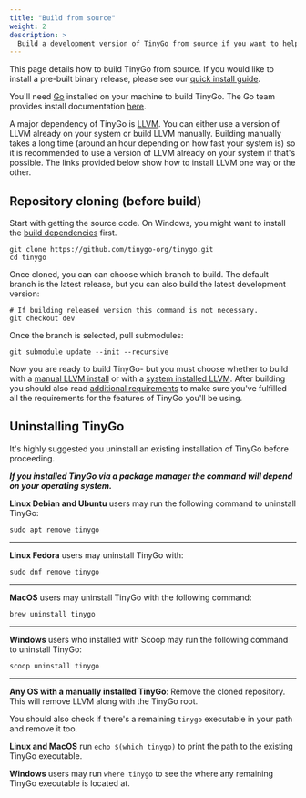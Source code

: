 ```yaml
---
title: "Build from source"
weight: 2
description: >
  Build a development version of TinyGo from source if you want to help improve TinyGo or want to try the latest features.
---
```


This page details how to build TinyGo from source. If you would like to install a pre-built binary release, please see our [quick install guide](../../../getting-started/install).

You'll need [Go](https://go.dev) installed on your machine to build TinyGo. The Go team provides install documentation [here](https://go.dev/doc/install).

A major dependency of TinyGo is [LLVM](https://llvm.org/). You can either use a version of LLVM already on your system or build LLVM manually. Building manually takes a long time (around an hour depending on how fast your system is) so it is recommended to use a version of LLVM already on your system if that's possible. The links provided below show how to install LLVM one way or the other.



## Repository cloning (before build)
Start with getting the source code. On Windows, you might want to install the [build dependencies](#build-dependencies) first.

```shell
git clone https://github.com/tinygo-org/tinygo.git
cd tinygo
```

Once cloned, you can can choose which branch to build. The default branch is the latest release, but you can also build the latest development version:

```shell
# If building released version this command is not necessary.
git checkout dev
```
Once the branch is selected, pull submodules:

```shell
git submodule update --init --recursive
```

Now you are ready to build TinyGo- but you must choose whether to build with a [manual LLVM install](./manual-llvm) or with a [system installed LLVM](./bring-your-own-llvm). After building you should also read [additional requirements](./additional-requirements) to make sure you've fulfilled all the requirements for the features of TinyGo you'll be using.

## Uninstalling TinyGo
It's highly suggested you uninstall an existing installation of TinyGo before proceeding.

***If you installed TinyGo via a package manager the command will depend on your operating system.***

**Linux Debian and Ubuntu** users may run the following command to uninstall TinyGo:
```shell
sudo apt remove tinygo
```

---

**Linux Fedora** users may uninstall TinyGo with:
```shell
sudo dnf remove tinygo
```

---

**MacOS** users may uninstall TinyGo with the following command:
```shell
brew uninstall tinygo
```

---

**Windows** users who installed with Scoop may run the following command to uninstall TinyGo:
```shell
scoop uninstall tinygo
```

---

**Any OS with a manually installed TinyGo**: Remove the cloned repository. This will remove LLVM along with the TinyGo root. 

You should also check if there's a remaining `tinygo` executable in your path and remove it too. 

**Linux and MacOS** run `echo $(which tinygo)` to print the path to the existing TinyGo executable.

**Windows** users may run `where tinygo` to see the where any remaining TinyGo executable is located at.